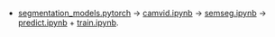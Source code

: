 - [segmentation_models.pytorch](https://github.com/qubvel/segmentation_models.pytorch/blob/master/examples/cars%20segmentation%20(camvid).ipynb) -> [camvid.ipynb](./camvid.ipynb) -> [semseg.ipynb](./semseg.ipynb) -> [predict.ipynb](./semseg/predict.ipynb) + [train.ipynb](./semseg/train.ipynb).